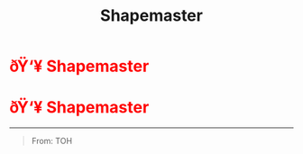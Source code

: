 ﻿---
lang: en-US
title: Shapemaster
prev: Scavenger
next: SoulCatcher
---
# <font color="red">ðŸ‘¥ <b>Shapemaster</b></font> <Badge text="Concealing" type="tip" vertical="middle"/>
# <font color="red">ðŸ‘¥ <b>Shapemaster</b></font> <Badge text="Concealing" type="tip" vertical="middle"/>
---

> From: TOH

